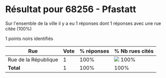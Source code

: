 # Résultat pour 68256 - Pfastatt

Sur l'ensemble de la ville il y a eu 1 réponses dont 1 réponses avec une rue citée (100%)

1 points noirs identifiés

| Rue | Vote | % réponses | % Nb rues cités|
|-----|------|------------|----------------|
| Rue de la République | 1 | 100% | <img src="../../img/bar_100.gif" />&nbsp;100%|
| **Total** | 1 | 100% | 100%|
